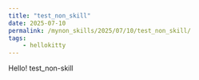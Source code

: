 ```yaml
---
title: "test_non_skill"
date: 2025-07-10
permalink: /mynon_skills/2025/07/10/test_non_skill/
tags:
    - hellokitty
---
```


Hello! test_non-skill
